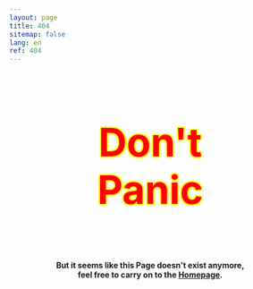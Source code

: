 ```yaml
---
layout: page
title: 404
sitemap: false
lang: en
ref: 404
---
```


<h1 style="text-align:center;font-size:5em;
font-weight:bold;
color:red;text-shadow:  2px  2px 2px yellow,
                 2px -2px 2px yellow,
                -2px  2px 2px yellow,
                -2px -2px 2px yellow;">Don't <br> Panic</h1>

<p>&nbsp;</p>
<h4 style="text-align:center;">But it seems like this Page doesn't exist anymore, <br>feel free to carry on to the <a href="/">Homepage</a>.</h4>
